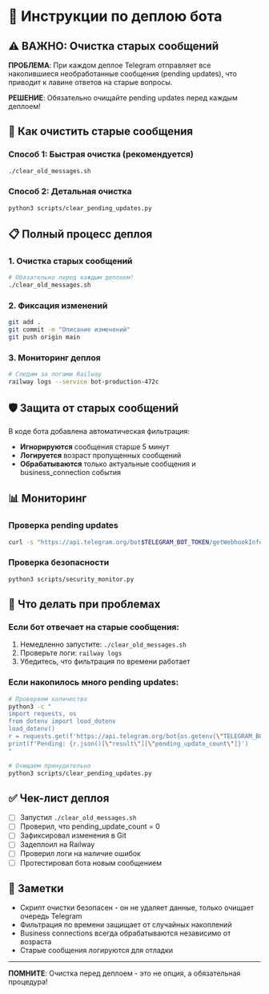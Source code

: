 # 🚀 Инструкции по деплою бота

## ⚠️ ВАЖНО: Очистка старых сообщений

**ПРОБЛЕМА**: При каждом деплое Telegram отправляет все накопившиеся необработанные сообщения (pending updates), что приводит к лавине ответов на старые вопросы.

**РЕШЕНИЕ**: Обязательно очищайте pending updates перед каждым деплоем!

## 🧹 Как очистить старые сообщения

### Способ 1: Быстрая очистка (рекомендуется)
```bash
./clear_old_messages.sh
```

### Способ 2: Детальная очистка
```bash
python3 scripts/clear_pending_updates.py
```

## 📋 Полный процесс деплоя

### 1. Очистка старых сообщений
```bash
# Обязательно перед каждым деплоем!
./clear_old_messages.sh
```

### 2. Фиксация изменений
```bash
git add .
git commit -m "Описание изменений"
git push origin main
```

### 3. Мониторинг деплоя
```bash
# Следим за логами Railway
railway logs --service bot-production-472c
```

## 🛡️ Защита от старых сообщений

В коде бота добавлена автоматическая фильтрация:

- **Игнорируются** сообщения старше 5 минут
- **Логируется** возраст пропущенных сообщений
- **Обрабатываются** только актуальные сообщения и business_connection события

## 📊 Мониторинг

### Проверка pending updates
```bash
curl -s "https://api.telegram.org/bot$TELEGRAM_BOT_TOKEN/getWebhookInfo" | jq '.result.pending_update_count'
```

### Проверка безопасности
```bash
python3 scripts/security_monitor.py
```

## 🚨 Что делать при проблемах

### Если бот отвечает на старые сообщения:
1. Немедленно запустите: `./clear_old_messages.sh`
2. Проверьте логи: `railway logs`
3. Убедитесь, что фильтрация по времени работает

### Если накопилось много pending updates:
```bash
# Проверяем количество
python3 -c "
import requests, os
from dotenv import load_dotenv
load_dotenv()
r = requests.get(f'https://api.telegram.org/bot{os.getenv(\"TELEGRAM_BOT_TOKEN\")}/getWebhookInfo')
print(f'Pending: {r.json()[\"result\"][\"pending_update_count\"]}')
"

# Очищаем принудительно
python3 scripts/clear_pending_updates.py
```

## ✅ Чек-лист деплоя

- [ ] Запустил `./clear_old_messages.sh`
- [ ] Проверил, что pending_update_count = 0
- [ ] Зафиксировал изменения в Git
- [ ] Задеплоил на Railway
- [ ] Проверил логи на наличие ошибок
- [ ] Протестировал бота новым сообщением

## 📝 Заметки

- Скрипт очистки безопасен - он не удаляет данные, только очищает очередь Telegram
- Фильтрация по времени защищает от случайных накоплений
- Business connections всегда обрабатываются независимо от возраста
- Старые сообщения логируются для отладки

---

**ПОМНИТЕ**: Очистка перед деплоем - это не опция, а обязательная процедура!